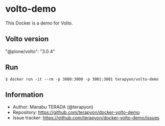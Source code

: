 # volto-demo

This Docker is a demo for Volto.

## Volto version

"@plone/volto": "3.0.4"

## Run

```
$ docker run -it --rm -p 3000:3000 -p 3001:3001 terapyon/volto-demo
```

## Information

- Author: Manabu TERADA (@terapyon)
- Repository: https://github.com/terapyon/docker-volto-demo
- Issue tracker: https://github.com/terapyon/docker-volto-demo/issues

